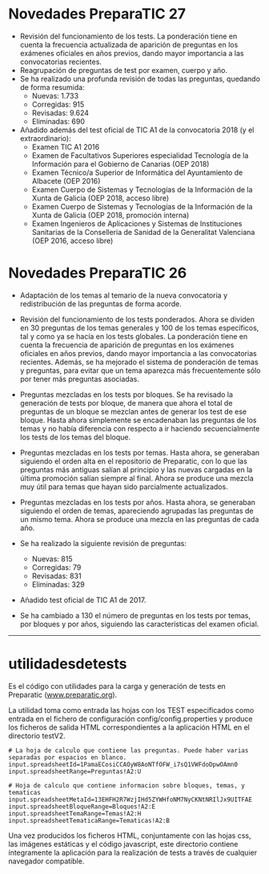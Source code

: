 # Novedades PreparaTIC 27

- Revisión del funcionamiento de los tests. La ponderación tiene en cuenta la frecuencia actualizada de aparición de preguntas en los exámenes oficiales en años previos, dando mayor importancia a las convocatorias recientes.
- Reagrupación de preguntas de test por examen, cuerpo y año.
- Se ha realizado una profunda revisión de todas las preguntas, quedando de forma resumida:
	- Nuevas: 1.733
	- Corregidas: 915
	- Revisadas: 9.624
	- Eliminadas: 690
- Añadido además del test oficial de TIC A1 de la convocatoria 2018 (y el extraordinario):
    - Examen TIC A1 2016
    - Examen de Facultativos Superiores especialidad Tecnología de la Información para el Gobierno de Canarias (OEP 2018)
    - Examen Técnico/a Superior de Informática del Ayuntamiento de Albacete (OEP 2016)
    - Examen Cuerpo de Sistemas y Tecnologías de la Información de la Xunta de Galicia (OEP 2018, acceso libre)
    - Examen Cuerpo de Sistemas y Tecnologías de la Información de la Xunta de Galicia (OEP 2018, promoción interna)
    - Examen Ingenieros de Aplicaciones y Sistemas de Instituciones Sanitarias de la Conselleria de Sanidad de la Generalitat Valenciana (OEP 2016, acceso libre)

# Novedades PreparaTIC 26

- Adaptación de los temas al temario de la nueva convocatoria y redistribución de las preguntas de forma acorde.

- Revisión del funcionamiento de los tests ponderados. Ahora se dividen en 30 preguntas de los temas generales y 100 de los temas específicos, tal y como ya se hacía en los tests globales. La ponderación tiene en cuenta la frecuencia de aparición de preguntas en los exámenes oficiales en años previos, dando mayor importancia a las convocatorias recientes. Además, se ha mejorado el sistema de ponderación de temas y preguntas, para evitar que un tema aparezca más frecuentemente sólo por tener más preguntas asociadas.

- Preguntas mezcladas en los tests por bloques. Se ha revisado la generación de tests por bloque, de manera que ahora el total de preguntas de un bloque se mezclan antes de generar los test de ese bloque. Hasta ahora simplemente se encadenaban las preguntas de los temas y no había diferencia con respecto a ir haciendo secuencialmente los tests de los temas del bloque.

- Preguntas mezcladas en los tests por temas. Hasta ahora, se generaban siguiendo el orden alta en el repositorio de Preparatic, con lo que las preguntas más antiguas salían al principio y las nuevas cargadas en la última promoción salían siempre al final. Ahora se produce una mezcla muy útil para temas que hayan sido parcialmente actualizados.

- Preguntas mezcladas en los tests por años. Hasta ahora, se generaban siguiendo el orden de temas, apareciendo agrupadas las preguntas de un mismo tema. Ahora se produce una mezcla en las preguntas de cada año.

- Se ha realizado la siguiente revisión de preguntas:
    - Nuevas: 815
    - Corregidas: 79
    - Revisadas: 831
    - Eliminadas: 329

- Añadido test oficial de TIC A1 de 2017.

- Se ha cambiado a 130 el número de preguntas en los tests por temas, por bloques y por años, siguiendo las características del examen oficial.

*** 

# utilidadesdetests
Es el código con utilidades para la carga y generación de tests en Preparatic (www.preparatic.org).

La utilidad toma como entrada las hojas con los TEST especificados como entrada en el fichero de configuración config/config.properties y produce los ficheros de salida HTML correspondientes a la aplicación HTML en el directorio testV2.


```
# La hoja de calculo que contiene las preguntas. Puede haber varias separadas por espacios en blanco.
input.spreadsheetId=1PamaECosiCCAOyW8AoNTfOFW_i7sQ1VWFdoDpwOAmn0
input.spreadsheetRange=Preguntas!A2:U

# Hoja de calculo que contiene informacion sobre bloques, temas, y tematicas
input.spreadsheetMetaId=13EHFH2R7WzjIHd5ZYWHfoNM7NyCKNtNRIlJx9UITFAE
input.spreadsheetBloqueRange=Bloques!A2:E
input.spreadsheetTemaRange=Temas!A2:H
input.spreadsheetTematicaRange=Tematicas!A2:B
```

Una vez producidos los ficheros HTML, conjuntamente con las hojas css, las imágenes estáticas y el código javascript, este directorio contiene íntegramente la aplicación para la realización de tests a través de cualquier navegador compatible.



